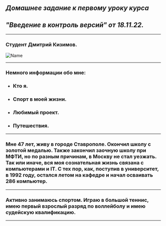 ## *Домашнее задание к первому уроку курса*
## *"Введение в контроль версий" от 18.11.22.*
---
### Студент Дмитрий Кизимов.
![Name](https://gbcdn.mrgcdn.ru/uploads/avatar/4627896/attachment/thumb-db56e94e61c746abc63ba5c01eaa8c30.png)

---
### Немного информации обо мне:
* ### Кто я.
* ### Спорт в моей жизни.
* ### Любимый проект.
* ### Путешествия.
---
### Мне 47 лет, живу в городе Ставрополе. Окончил школу с золотой медалью. Также закончил заочную школу при МФТИ, но по разным причинам, в Москву не стал уезжать. Так или иначе, вся моя сознательная жизнь связана с компьютерами и IT. С тех пор, как, поступив в университет, в 1992 году, остался летом на кафедре и начал осваивать 286 компьютер.
---
### Активно занимаюсь спортом. Играю в большой теннис, имею первый взрослый разряд по воллейболу и имею судейскую квалификацию.
---

